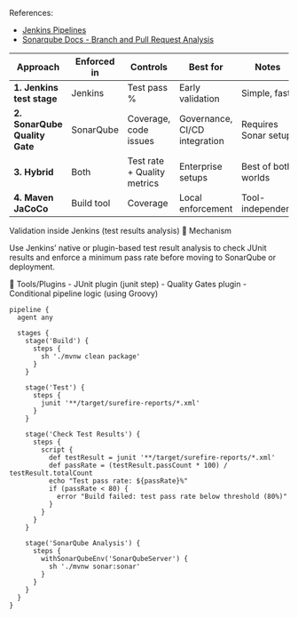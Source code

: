 

References:

- [Jenkins Pipelines](https://www.jenkins.io/doc/book/pipeline/)
- [Sonarqube Docs - Branch and Pull Request Analysis](https://docs.sonarsource.com/sonarqube-server/analyzing-source-code/branch-analysis/introduction)




| Approach                      | Enforced in | Controls                    | Best for                      | Notes                |
| ----------------------------- | ----------- | --------------------------- | ----------------------------- | -------------------- |
| **1. Jenkins test stage**     | Jenkins     | Test pass %                 | Early validation              | Simple, fast         |
| **2. SonarQube Quality Gate** | SonarQube   | Coverage, code issues       | Governance, CI/CD integration | Requires Sonar setup |
| **3. Hybrid**                 | Both        | Test rate + Quality metrics | Enterprise setups             | Best of both worlds  |
| **4. Maven JaCoCo**           | Build tool  | Coverage                    | Local enforcement             | Tool-independent     |


Validation inside Jenkins (test results analysis)
🔸 Mechanism

Use Jenkins’ native or plugin-based test result analysis to check JUnit results and enforce a minimum pass rate before moving to SonarQube or deployment.

🔸 Tools/Plugins
	- JUnit plugin (junit step)
	- Quality Gates plugin
	- Conditional pipeline logic (using Groovy)

```
pipeline {
  agent any

  stages {
    stage('Build') {
      steps {
        sh './mvnw clean package'
      }
    }

    stage('Test') {
      steps {
        junit '**/target/surefire-reports/*.xml'
      }
    }

    stage('Check Test Results') {
      steps {
        script {
          def testResult = junit '**/target/surefire-reports/*.xml'
          def passRate = (testResult.passCount * 100) / testResult.totalCount
          echo "Test pass rate: ${passRate}%"
          if (passRate < 80) {
            error "Build failed: test pass rate below threshold (80%)"
          }
        }
      }
    }

    stage('SonarQube Analysis') {
      steps {
        withSonarQubeEnv('SonarQubeServer') {
          sh './mvnw sonar:sonar'
        }
      }
    }
  }
}

```
